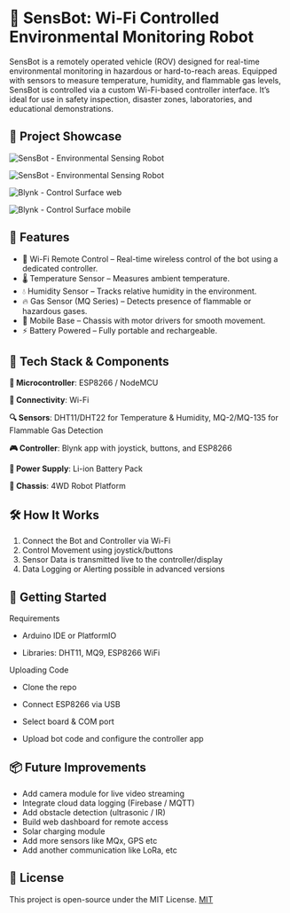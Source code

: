 
# 🚨 SensBot: Wi-Fi Controlled Environmental Monitoring Robot

SensBot is a remotely operated vehicle (ROV) designed for real-time environmental monitoring in hazardous or hard-to-reach areas. Equipped with sensors to measure temperature, humidity, and flammable gas levels, SensBot is controlled via a custom Wi-Fi-based controller interface. It’s ideal for use in safety inspection, disaster zones, laboratories, and educational demonstrations.




## 📸 Project Showcase

![SensBot - Environmental Sensing Robot](https://karthik-v202.github.io/SensBot/IMG_20250710_101532.jpg)

![SensBot - Environmental Sensing Robot](https://karthik-v202.github.io/SensBot/Screenshot%202025-09-30%20203230.png)

![Blynk - Control Surface web](https://karthik-v202.github.io/SensBot/Screenshot%202025-07-10%20101821.png)

![Blynk - Control Surface mobile](https://karthik-v202.github.io/SensBot/Screenshot_2025-07-10-10-16-25-904_cloud.blynk-edit.png)






## 🔧 Features

- 📡 Wi-Fi Remote Control – Real-time wireless control of the bot using a dedicated controller.
- 🌡️ Temperature Sensor – Measures ambient temperature.
- 💧 Humidity Sensor – Tracks relative humidity in the environment. 
- 🔥 Gas Sensor (MQ Series) – Detects presence of flammable or hazardous gases.
- 🛞 Mobile Base – Chassis with motor drivers for smooth movement.
- ⚡ Battery Powered – Fully portable and rechargeable.




## 🧠 Tech Stack & Components


**🧲 Microcontroller**: ESP8266 / NodeMCU

**📶 Connectivity**: Wi-Fi

**🔍 Sensors**: DHT11/DHT22 for Temperature & Humidity, 
     MQ-2/MQ-135 for Flammable Gas Detection

**🎮 Controller**: Blynk app with joystick, buttons, and ESP8266

**🔋 Power Supply**: Li-ion Battery Pack

**🔧 Chassis**: 4WD Robot Platform




## 🛠️ How It Works
 1. Connect the Bot and Controller via Wi-Fi
 2. Control Movement using joystick/buttons
 3. Sensor Data is transmitted live to the controller/display
 4. Data Logging or Alerting possible in advanced versions

## 🚀 Getting Started
Requirements

- Arduino IDE or PlatformIO

- Libraries: DHT11, MQ9, ESP8266 WiFi

Uploading Code
- Clone the repo

- Connect ESP8266 via USB

- Select board & COM port

- Upload bot code and configure the controller app 
## 📦 Future Improvements
- Add camera module for live video streaming
- Integrate cloud data logging (Firebase / MQTT)
- Add obstacle detection (ultrasonic / IR)
- Build web dashboard for remote access
- Solar charging module
- Add more sensors like MQx, GPS etc
- Add another communication like LoRa, etc
## 📜 License
This project is open-source under the MIT License. 
[MIT](https://choosealicense.com/licenses/mit/)

